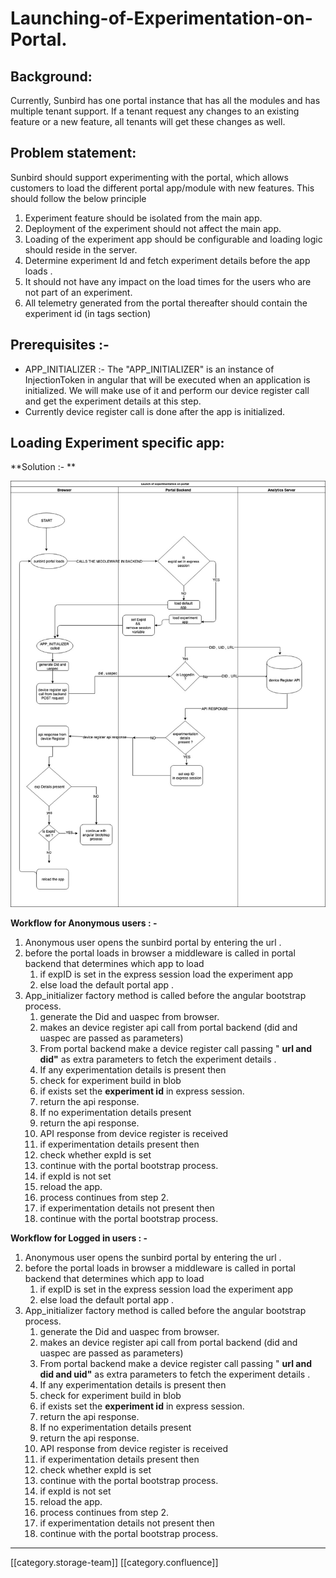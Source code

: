 # Launching-of-Experimentation-on-Portal.

## Background:&#x20;

Currently, Sunbird has one portal instance that has all the modules and has multiple tenant support. If a tenant request any changes to an existing feature or a new feature, all tenants will get these changes as well.

## Problem statement:

Sunbird should support experimenting with the portal, which allows customers to load the different portal app/module with new features. This should follow the below principle

1. Experiment feature should be isolated from the main app.
2. Deployment of the experiment should not affect the main app.
3. Loading of the experiment app should be configurable and loading logic should reside in the server.
4. Determine experiment Id  and fetch experiment details before the app loads .
5. It should not have any impact on the load times for the users who are not part of an experiment.
6. All telemetry generated from the portal thereafter should contain the experiment id (in tags section)

## Prerequisites :-&#x20;

* APP\_INITIALIZER :- The "APP\_INITIALIZER" is an instance of InjectionToken in angular that  will be executed when an application is initialized. We will make use of it and perform our device register call and get the experiment details at this step.
* Currently device register call is done after the app is initialized.

## Loading Experiment specific app:

\*\*Solution :- \*\*

![](<../../../../Design/FullExport/images/storage/Untitled Diagram (1) (1) (1) (2).jpg>)

**Workflow for Anonymous users  : -**

1. Anonymous user opens the sunbird portal by entering the url .
2. before the portal loads in browser a middleware is called in portal backend that determines which app to load
   1. if expID is set in the express session load the experiment app
   2. else load the default portal app .
3. App\_initializer factory method is called before the angular bootstrap process.
   1. generate the Did and uaspec from browser.&#x20;
   2. makes an device register api call from portal backend (did and uaspec are passed as parameters)
   3. From portal backend make a device register call passing " **url and did"** as extra parameters to fetch the experiment details .
   4. If any experimentation details is present then
   5. check for experiment build in blob
   6. if exists set the **experiment id** in express session.
   7. return the api response.
   8. If no experimentation details present&#x20;
   9. return the api response.
   10. API response from device register is received
   11. if experimentation details present then
   12. check whether expId is set
   13. continue with the portal bootstrap process.
   14. if expId is not set&#x20;
   15. reload the app.
   16. process continues from step 2.
   17. if experimentation details not present then
   18. continue with the portal bootstrap process.

**Workflow for Logged in users  : -**

1. Anonymous user opens the sunbird portal by entering the url .
2. before the portal loads in browser a middleware is called in portal backend that determines which app to load
   1. if expID is set in the express session load the experiment app
   2. else load the default portal app .
3. App\_initializer factory method is called before the angular bootstrap process.
   1. generate the Did and uaspec from browser.&#x20;
   2. makes an device register api call from portal backend (did and uaspec are passed as parameters)
   3. From portal backend make a device register call passing " **url and did and uid"** as extra parameters to fetch the experiment details .
   4. If any experimentation details is present then
   5. check for experiment build in blob
   6. if exists set the **experiment id** in express session.
   7. return the api response.
   8. If no experimentation details present&#x20;
   9. return the api response.
   10. API response from device register is received
   11. if experimentation details present then
   12. check whether expId is set
   13. continue with the portal bootstrap process.
   14. if expId is not set&#x20;
   15. reload the app.
   16. process continues from step 2.
   17. if experimentation details not present then
   18. continue with the portal bootstrap process.

***

\[\[category.storage-team]] \[\[category.confluence]]
